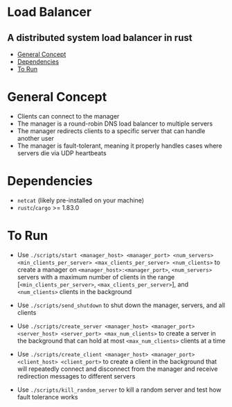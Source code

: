 <!--toc:start-->
# Load Balancer

## A distributed system load balancer in rust

- [General Concept](#general-concept)
- [Dependencies](#dependencies)
- [To Run](#to-run)
<!--toc:end-->

# General Concept

- Clients can connect to the manager
- The manager is a round-robin DNS load balancer to multiple servers
- The manager redirects clients to a specific server that can handle another user
- The manager is fault-tolerant, meaning it properly handles cases where servers die via UDP heartbeats

# Dependencies

- `netcat` (likely pre-installed on your machine)
- `rustc`/`cargo` >= 1.83.0

# To Run

- Use `./scripts/start <manager_host> <manager_port> <num_servers> <min_clients_per_server> <max_clients_per_server> <num_clients>` to create a manager on `<manager_host>:<manager_port>`, `<num_servers>` servers with a maximum number of clients in the range [`<min_clients_per_server>`, `<max_clients_per_server>`], and `<num_clients>` clients in the background

- Use `./scripts/send_shutdown` to shut down the manager, servers, and all clients

- Use `./scripts/create_server <manager_host> <manager_port> <server_host> <server_port> <max_num_clients>` to create a server in the background that can hold at most `<max_num_clients>` clients at a time

- Use `./scripts/create_client <manager_host> <manager_port> <client_host> <client_port>` to create a client in the background that will repeatedly connect and disconnect from the manager and receive redirection messages to different servers

- Use `./scripts/kill_random_server` to kill a random server and test how fault tolerance works
